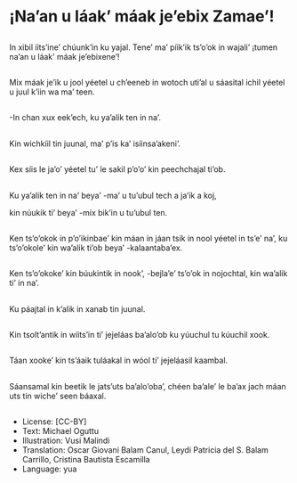 # ¡Na’an u láak’ máak je’ebix Zamae’!

##
In xibil íits’ine’ chúunk’in ku yajal. Tene’ ma’ píik’ik ts’o’ok in wajali’ ¡tumen na’an u láak’ máak je’ebixene’!

##
Mix máak je’ik u jool yéetel u ch’eeneb in wotoch uti’al u sáasital ichil yéetel u juul k’iin wa ma’ teen.

##
-In chan xux eek’ech, ku ya’alik ten in na’.

##
Kin wichkíil tin juunal, ma’ p’is ka’ isíinsa’akeni’.

##
Kex síis le ja’o’ yéetel tu’ le sakil p’o’o’ kin peechchajal ti’ob.

##
Ku ya’alik ten in na’ beya’ -ma’ u tu’ubul tech a ja’ik a koj,

kin núukik ti’ beya’ -mix bik’in u tu’ubul ten.

##
Ken ts’o’okok in p’o’ikinbae’ kin máan in jáan tsik in nool yéetel in ts’e’ na’, ku ts’o’okole’ kin wa’alik ti’ob beya’ -kalaantaba’ex.

##
Ken ts’o’okoke’ kin búukintik in nook’, -bejla’e’ ts’o’ok in nojochtal, kin wa’alik ti’ in na’.

##
Ku páajtal in k’alik in xanab tin juunal.

##
Kin tsolt’antik in wíits’in ti’ jejeláas ba’alo’ob ku yúuchul tu kúuchil xook.

##
Táan xooke’ kin ts’áaik tuláakal in wóol ti’ jejeláasil kaambal.

##
Sáansamal kin beetik le jats’uts ba’alo’oba’, chéen ba’ale’ le ba’ax jach máan uts tin wiche’ seen báaxal.

##
* License: [CC-BY]
* Text: Michael Oguttu
* Illustration: Vusi Malindi
* Translation: Oscar Giovani Balam Canul, Leydi Patricia del S. Balam Carrillo, Cristina Bautista Escamilla
* Language: yua
